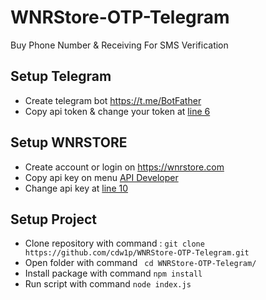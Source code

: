 # WNRStore-OTP-Telegram
Buy Phone Number &amp; Receiving For SMS Verification

## Setup Telegram
- Create telegram bot https://t.me/BotFather
- Copy api token & change your token at [line 6](https://github.com/cdw1p/WNRStore-OTP-Telegram/blob/main/index.js#L6)

## Setup WNRSTORE
- Create account or login on https://wnrstore.com
- Copy api key on menu [API Developer](https://wnrstore.com/dashboard/api)
- Change api key at [line 10](https://github.com/cdw1p/WNRStore-OTP-Telegram/blob/main/index.js#L10)

## Setup Project
- Clone repository with command :
`` git clone https://github.com/cdw1p/WNRStore-OTP-Telegram.git ``
- Open folder with command `` cd WNRStore-OTP-Telegram/``
- Install package with command `` npm install ``
- Run script with command `` node index.js ``
